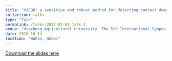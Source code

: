 ```yaml
---
title: "HiCDB: a sensitive and robust method for detecting contact domain boundaries"
collection: talks
type: "Talk"
permalink: /talks/2012-03-01-talk-1
venue: "Huazhong Agricultural University, The 5th International Symposium on 3D Genomics "
date: 2018-10-14
location: "Wuhan, Hubei"
---
```


[Download the slides here](https://github.com/ChenFengling/ChenFengling.github.io/files/wuhan1014_fchen.pptx)

